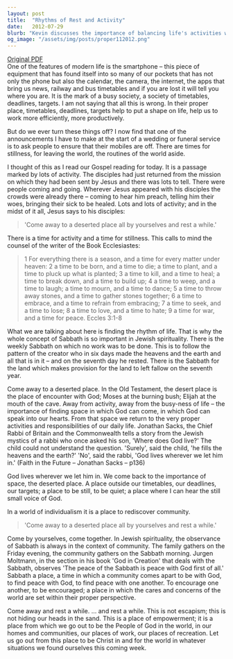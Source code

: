 ```yaml
---
layout: post
title:  "Rhythms of Rest and Activity"
date:   2012-07-29
blurb: "Kevin discusses the importance of balancing life's activities with moments of stillness, drawing on the Gospel reading and the wisdom of Ecclesiastes. He emphasizes the significance of the Sabbath in Jewish spirituality as a time for rest, community, and divine encounter. The sermon encourages finding space for God in our busy lives and the empowerment that comes from resting in His presence."
og_image: "/assets/img/posts/proper112012.png"
---
```

[Original PDF](/assets/pdf/proper112012.pdf)    
One of the features of modern life is the smartphone – this piece of equipment that has found itself into so many of our pockets that has not only the phone but also the calendar, the camera, the internet, the apps that bring us news, railway and bus timetables and if you are lost it will tell you where you are. It is the mark of a busy society, a society of timetables, deadlines, targets. I am not saying that all this is wrong. In their proper place, timetables, deadlines, targets help to put a shape on life, help us to work more efficiently, more productively.

But do we ever turn these things off? I now find that one of the announcements I have to make at the start of a wedding or funeral service is to ask people to ensure that their mobiles are off. There are times for stillness, for leaving the world, the routines of the world aside.

I thought of this as I read our Gospel reading for today. It is a passage marked by lots of activity. The disciples had just returned from the mission on which they had been sent by Jesus and there was lots to tell. There were people coming and going. Wherever Jesus appeared with his disciples the crowds were already there – coming to hear him preach, telling him their woes, bringing their sick to be healed. Lots and lots of activity; and in the midst of it all, Jesus says to his disciples:

> 'Come away to a deserted place all by yourselves and rest a while.'

There is a time for activity and a time for stillness. This calls to mind the counsel of the writer of the Book Ecclesiastes:

> 1 For everything there is a season, and a time for every matter under heaven:
> 2 a time to be born, and a time to die;
> a time to plant, and a time to pluck up what is planted;
> 3 a time to kill, and a time to heal;
> a time to break down, and a time to build up;
> 4 a time to weep, and a time to laugh;
> a time to mourn, and a time to dance;
> 5 a time to throw away stones, and a time to gather stones together;
> 6 a time to embrace, and a time to refrain from embracing;
> 7 a time to seek, and a time to lose;
> 8 a time to love, and a time to hate;
> 9 a time for war, and a time for peace. Eccles 3:1-8

What we are talking about here is finding the rhythm of life. That is why the whole concept of Sabbath is so important in Jewish spirituality. There is the weekly Sabbath on which no work was to be done. This is to follow the pattern of the creator who in six days made the heavens and the earth and all that is in it – and on the seventh day he rested. There is the Sabbath for the land which makes provision for the land to left fallow on the seventh year.

Come away to a deserted place. In the Old Testament, the desert place is the place of encounter with God; Moses at the burning bush; Elijah at the mouth of the cave. Away from activity, away from the busy-ness of life – the importance of finding space in which God can come, in which God can speak into our hearts. From that space we return to the very proper activities and responsibilities of our daily life. Jonathan Sacks, the Chief Rabbi of Britain and the Commonwealth tells a story from the Jewish mystics of a rabbi who once asked his son, 'Where does God live?' The child could not understand the question. 'Surely', said the child, 'he fills the heavens and the earth?' 'No', said the rabbi, 'God lives wherever we let him in.' (Faith in the Future – Jonathan Sacks – p136)

God lives wherever we let him in. We come back to the importance of space, the deserted place. A place outside our timetables, our deadlines, our targets; a place to be still, to be quiet; a place where I can hear the still small voice of God.

In a world of individualism it is a place to rediscover community.

> 'Come away to a deserted place all by yourselves and rest a while.'

Come by yourselves, come together. In Jewish spirituality, the observance of Sabbath is always in the context of community. The family gathers on the Friday evening, the community gathers on the Sabbath morning. Jurgen Moltmann, in the section in his book 'God in Creation' that deals with the Sabbath, observes 'The peace of the Sabbath is peace with God first of all.' Sabbath a place, a time in which a community comes apart to be with God, to find peace with God, to find peace with one another. To encourage one another, to be encouraged; a place in which the cares and concerns of the world are set within their proper perspective.

Come away and rest a while. ... and rest a while. This is not escapism; this is not hiding our heads in the sand. This is a place of empowerment; it is a place from which we go out to be the People of God in the world, in our homes and communities, our places of work, our places of recreation. Let us go out from this place to be Christ in and for the world in whatever situations we found ourselves this coming week.
